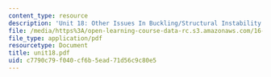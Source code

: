 ```yaml
---
content_type: resource
description: 'Unit 18: Other Issues In Buckling/Structural Instability'
file: /media/https%3A/open-learning-course-data-rc.s3.amazonaws.com/16-20-structural-mechanics-fall-2002/c7790c79f040cf6b5ead71d56c9c80e5_unit18.pdf
file_type: application/pdf
resourcetype: Document
title: unit18.pdf
uid: c7790c79-f040-cf6b-5ead-71d56c9c80e5
---
```

